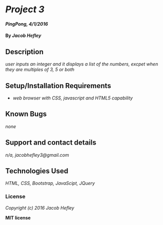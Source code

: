 # _Project 3_

#### _PingPong, 4/1/2016_

#### By _**Jacob Hefley**_

## Description

_user inputs an integer and it displays a list of the numbers, excpet when they are multiples of 3, 5 or both_

## Setup/Installation Requirements

* _web browser with CSS, javascript and HTML5 capability_

## Known Bugs

_none_

## Support and contact details

_n/a, jacobhefley3@gmail.com_

## Technologies Used

_HTML, CSS, Bootstrap, JavaScipt, JQuery_

### License

*Copyright (c) 2016 Jacob Hefley*

**MIT license**